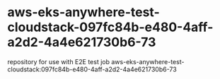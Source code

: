 # aws-eks-anywhere-test-cloudstack-097fc84b-e480-4aff-a2d2-4a4e621730b6-73
repository for use with E2E test job aws-eks-anywhere-test-cloudstack:097fc84b-e480-4aff-a2d2-4a4e621730b6-73
